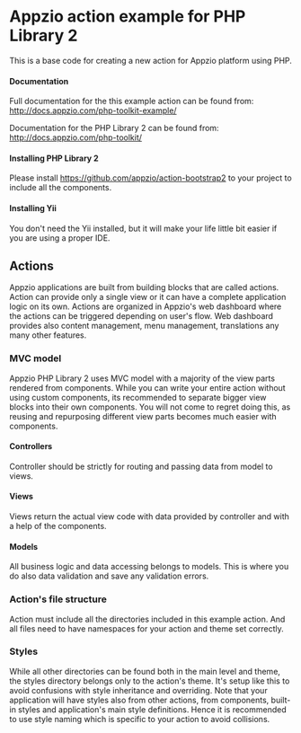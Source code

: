 # Appzio action example for PHP Library 2

This is a base code for creating a new action for Appzio platform using PHP. 

#### Documentation
Full documentation for the this example action can be found from: http://docs.appzio.com/php-toolkit-example/

Documentation for the PHP Library 2 can be found from: http://docs.appzio.com/php-toolkit/

#### Installing PHP Library 2
Please install https://github.com/appzio/action-bootstrap2 to your project to include all the components.

#### Installing Yii
You don't need the Yii installed, but it will make your life little bit easier if you are using a proper IDE.  

## Actions
Appzio applications are built from building blocks that are called actions. Action can provide only a single view or it can have a complete application logic on its own. Actions are organized in Appzio's web dashboard where the actions can be triggered depending on user's flow. Web dashboard provides also content management, menu management, translations any many other features. 

### MVC model
Appzio PHP Library 2 uses MVC model with a majority of the view parts rendered from components. While you can write your entire action without using custom components, its recommended to separate bigger view blocks into their own components. You will not come to regret doing this, as reusing and repurposing different view parts becomes much easier with components.

#### Controllers
Controller should be strictly for routing and passing data from model to views.

#### Views
Views return the actual view code with data provided by controller and with a help of the components.

#### Models
All business logic and data accessing belongs to models. This is where you do also data validation and save any validation errors.

### Action's file structure
Action must include all the directories included in this example action. And all files need to have namespaces for your action and theme set correctly. 

### Styles
While all other directories can be found both in the main level and theme, the styles directory belongs only to the action's theme. It's setup like this to avoid confusions with style inheritance and overriding. Note that your application will have styles also from other actions, from components, built-in styles and application's main style definitions. Hence it is recommended to use style naming which is specific to your action to avoid collisions.